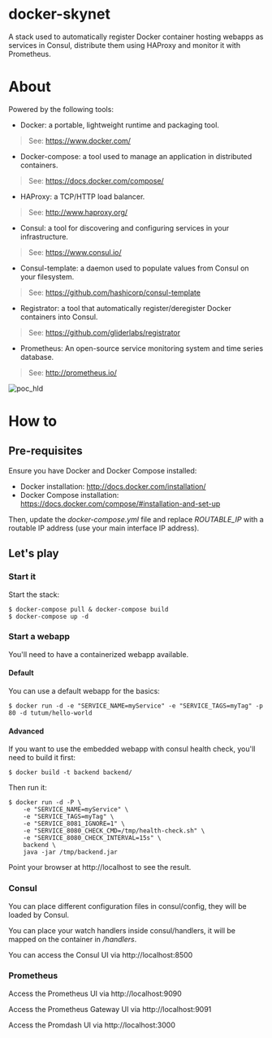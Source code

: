 # docker-skynet

A stack used to automatically register Docker container hosting webapps as services in Consul, distribute them using HAProxy and monitor it with Prometheus.

# About

Powered by the following tools:

* Docker: a portable, lightweight runtime and packaging tool.
> See: https://www.docker.com/

* Docker-compose: a tool used to manage an application in distributed containers.
> See: https://docs.docker.com/compose/

* HAProxy: a TCP/HTTP load balancer.
> See: http://www.haproxy.org/

* Consul: a tool for discovering and configuring services in your infrastructure.
> See: https://www.consul.io/

* Consul-template: a daemon used to populate values from Consul on your filesystem.
> See: https://github.com/hashicorp/consul-template

* Registrator: a tool that automatically register/deregister Docker containers into Consul.
> See: https://github.com/gliderlabs/registrator

* Prometheus: An open-source service monitoring system and time series database.
> See: http://prometheus.io/

![poc_hld][hld]

# How to

## Pre-requisites

Ensure you have Docker and Docker Compose installed:

* Docker installation: http://docs.docker.com/installation/
* Docker Compose installation: https://docs.docker.com/compose/#installation-and-set-up 

Then, update the *docker-compose.yml* file and replace *ROUTABLE_IP* with a routable IP address (use your main interface IP address).

## Let's play

### Start it

Start the stack:

````
$ docker-compose pull & docker-compose build
$ docker-compose up -d
````

### Start a webapp

You'll need to have a containerized webapp available.

#### Default

You can use a default webapp for the basics:

````
$ docker run -d -e "SERVICE_NAME=myService" -e "SERVICE_TAGS=myTag" -p 80 -d tutum/hello-world
````

#### Advanced

If you want to use the embedded webapp with consul health check, you'll need to build it first:

```
$ docker build -t backend backend/
```

Then run it:

```
$ docker run -d -P \
    -e "SERVICE_NAME=myService" \
    -e "SERVICE_TAGS=myTag" \
    -e "SERVICE_8081_IGNORE=1" \
    -e "SERVICE_8080_CHECK_CMD=/tmp/health-check.sh" \
    -e "SERVICE_8080_CHECK_INTERVAL=15s" \
    backend \
    java -jar /tmp/backend.jar
```

Point your browser at http://localhost to see the result.

### Consul

You can place different configuration files in consul/config, they will be loaded by Consul.

You can place your watch handlers inside consul/handlers, it will be mapped on the container in */handlers*.

You can access the Consul UI via http://localhost:8500

### Prometheus

Access the Prometheus UI via http://localhost:9090

Access the Prometheus Gateway UI via http://localhost:9091

Access the Promdash UI via http://localhost:3000

[hld]: https://www.lucidchart.com/publicSegments/view/552915db-7dc4-490d-861c-2e260a00ce7d/image.png "HLD"
